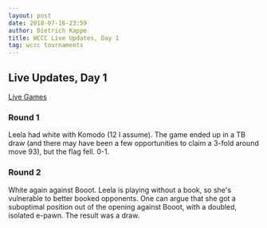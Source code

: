 ```yaml
---
layout: post
date: 2018-07-16-23:59
author: Dietrich Kappe
title: WCCC Live Updates, Day 1
tag: wccc tournaments
---
```

## Live Updates, Day 1

[Live Games](http://view.livechesscloud.com/7c104c94-c119-441e-a444-b0f22a1880d0)

### Round 1

Leela had white with Komodo (12 I assume). The game ended up in a TB draw (and there may have been a few opportunities
to claim a 3-fold around move 93), but the flag fell. 0-1.

<!--more-->

### Round 2

White again against Booot. Leela is playing without a book, so she's vulnerable to better booked opponents. One can argue that
she got a suboptimal position out of the opening against Booot, with a doubled, isolated e-pawn. The result was a draw.


